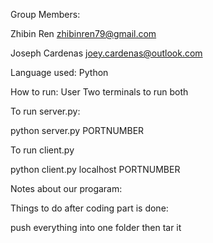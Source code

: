 Group Members:

Zhibin Ren zhibinren79@gmail.com

Joseph Cardenas joey.cardenas@outlook.com


Language used: Python

How to run:
User Two terminals to run both

To run server.py:

python server.py PORTNUMBER

To run client.py

python client.py localhost PORTNUMBER


Notes about our progaram:

Things to do after coding part is done:

push everything into one folder then tar it




